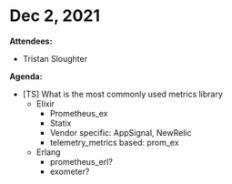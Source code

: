 # Dec 2, 2021

**Attendees:**

- Tristan Sloughter

**Agenda:**

- [TS] What is the most commonly used metrics library
  - Elixir
    - Prometheus_ex
    - Statix
    - Vendor specific: AppSignal, NewRelic
    - telemetry_metrics based: prom_ex
  - Erlang
    - prometheus_erl?
    - exometer?
